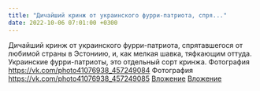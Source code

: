 ```yaml
---
title: "Дичайший кринж от украинского фурри-патриота, спря..."
date: 2022-10-06 07:01:00 +0300
---
```


Дичайший кринж от украинского фурри-патриота, спрятавшегося от любимой страны в Эстониию, и, как мелкая шавка, тяфкающим оттуда.
Украинские фурри-патриоты, это отдельный сорт кринжа.
Фотография
<a class="vk-attach" href="https://vk.com/photo41076938_457249084">https://vk.com/photo41076938_457249084</a>
Фотография
<a class="vk-attach" href="https://vk.com/photo41076938_457249085">https://vk.com/photo41076938_457249085</a>
<a class="vk-attach" href="https://vk.com/photo41076938_457249084">Вложение</a>
<a class="vk-attach" href="https://vk.com/photo41076938_457249085">Вложение</a>
